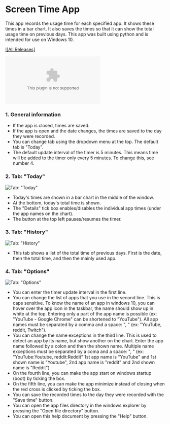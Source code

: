 # Screen Time App
This app records the usage time for each specified app. It shows these times in a bar chart. It also saves the times so that it can show the total usage time on previous days. This app was built using python and is intended for use on Windows 10.

[![All Releases]](https://github.com/Vynokris/ScreenTime/releases)

![Download (Latest Release: v1.0)](https://github.com/Vynokris/ScreenTime/releases/download/v1.0/Screen.Time.zip)

### 1. General information
- If the app is closed, times are saved.
- If the app is open and the date changes, the times are saved to the day they were recorded.
- You can change tab using the dropdown menu at the top. The default tab is "Today".
- The default update interval of the timer is 5 minutes. This means time will be added to the timer only every 5 minutes. To change this, see number 4.

### 2. Tab: "Today"
![Tab: "Today"](https://i.imgur.com/q7yjwAE.png)
- Today's times are shown in a bar chart in the middle of the window.
- At the bottom, today's total time is shown.
- The "Details" tick box enables/disables the individual app times (under the app names on the chart).
- The button at the top left pauses/resumes the timer.

### 3. Tab: "History"
![Tab: "History"](https://i.imgur.com/HvZhY2E.png)
- This tab shows a list of the total time of previous days. First is the date, then the total time, and then the mainly used app.

### 4. Tab: "Options"
![Tab: "Options"](https://i.imgur.com/0AuPN0Q.png)
- You can enter the timer update interval in the first line.
- You can change the list of apps that you use in the second line. This is caps sensitive. To know the name of an app in windows 10, you can hover over the app icon in the taskbar, the name should show up in white at the top. Entering only a part of the app name is possible (ex: "YouTube - Google Chrome" can be shortened to "YouTube"). All app names must be separated by a comma and a space: ", " (ex: "YouTube, reddit, Twitch").
- You can change the name exceptions in the third line. This is used to detect an app by its name, but show another on the chart. Enter the app name followed by a colon and then the shown name. Multiple name exceptions must be separated by a coma and a space: ", " (ex: "YouTube:Youtube, reddit:Reddit" 1st app name is "YouTube" and 1st shown name is "Youtube", 2nd app name is "reddit" and 2nd shown name is "Reddit")
- On the fourth line, you can make the app start on windows startup (boot) by ticking the box.
- On the fifth line, you can make the app minimize instead of closing when the red cross is clicked by ticking the box.
- You can save the recorded times to the day they were recorded with the "Save time" button.
- You can open the app files directory in the windows explorer by pressing the "Open file directory" button.
- You can open this help document by pressing the "Help" button.
